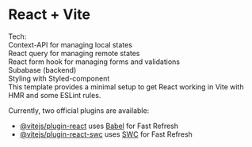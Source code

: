 # React + Vite
Tech:<br/>
Context-API for managing local states<br/>
React query for managing remote states <br/>
React form hook for managing forms and validations<br/>
Subabase (backend)<br/>
Styling with Styled-component<br/>
This template provides a minimal setup to get React working in Vite with HMR and some ESLint rules.

Currently, two official plugins are available:

- [@vitejs/plugin-react](https://github.com/vitejs/vite-plugin-react/blob/main/packages/plugin-react/README.md) uses [Babel](https://babeljs.io/) for Fast Refresh
- [@vitejs/plugin-react-swc](https://github.com/vitejs/vite-plugin-react-swc) uses [SWC](https://swc.rs/) for Fast Refresh
